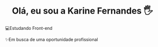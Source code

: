 <h1 align="center"> Olá, eu sou a Karine Fernandes 🖐 </h1> 

<p>💻Estudando Front-end</P>
<p>✨Em busca de uma oportunidade profissional</p>
<i class="devicon-html5-plain-wordmark"></i>
